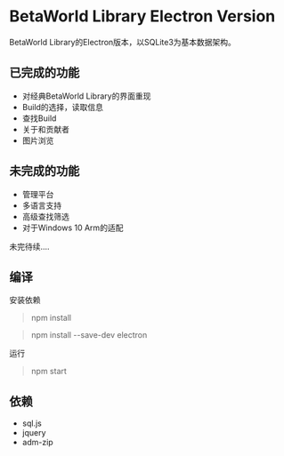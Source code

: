 # BetaWorld Library Electron Version
BetaWorld Library的Electron版本，以SQLite3为基本数据架构。
## 已完成的功能
* 对经典BetaWorld Library的界面重现
* Build的选择，读取信息
* 查找Build
* 关于和贡献者
* 图片浏览

## 未完成的功能
* 管理平台
* 多语言支持
* 高级查找筛选
* 对于Windows 10 Arm的适配

未完待续....
## 编译
安装依赖
> npm install

> npm install --save-dev electron 

运行
> npm start
## 依赖
* sql.js
* jquery
* adm-zip